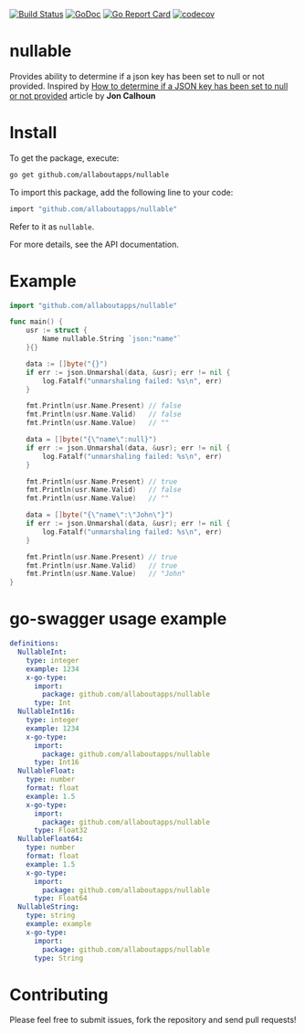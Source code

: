 [![Build Status](https://travis-ci.com/kernle32dll/nullable.svg?branch=master)](https://travis-ci.com/kernle32dll/nullable)
[![GoDoc](https://godoc.org/github.com/allaboutapps/nullable?status.svg)](http://godoc.org/github.com/allaboutapps/nullable)
[![Go Report Card](https://goreportcard.com/badge/github.com/allaboutapps/nullable)](https://goreportcard.com/report/github.com/allaboutapps/nullable)
[![codecov](https://codecov.io/gh/kernle32dll/nullable/branch/master/graph/badge.svg)](https://codecov.io/gh/kernle32dll/nullable)

# nullable

Provides ability to determine if a json key has been set to null or not provided.
Inspired by [How to determine if a JSON key has been set to null or not provided](https://www.calhoun.io/how-to-determine-if-a-json-key-has-been-set-to-null-or-not-provided/) article by **Jon Calhoun**

# Install

To get the package, execute:

```bash
go get github.com/allaboutapps/nullable
```

To import this package, add the following line to your code:

```bash
import "github.com/allaboutapps/nullable"
```

Refer to it as `nullable`.

For more details, see the API documentation.

# Example

```go
import "github.com/allaboutapps/nullable"

func main() {
	usr := struct {
		Name nullable.String `json:"name"`
	}{}

	data := []byte("{}")
	if err := json.Unmarshal(data, &usr); err != nil {
		log.Fatalf("unmarshaling failed: %s\n", err)
	}

	fmt.Println(usr.Name.Present) // false
	fmt.Println(usr.Name.Valid)   // false
	fmt.Println(usr.Name.Value)   // ""

	data = []byte("{\"name\":null}")
	if err := json.Unmarshal(data, &usr); err != nil {
		log.Fatalf("unmarshaling failed: %s\n", err)
	}

	fmt.Println(usr.Name.Present) // true
	fmt.Println(usr.Name.Valid)   // false
	fmt.Println(usr.Name.Value)   // ""

	data = []byte("{\"name\":\"John\"}")
	if err := json.Unmarshal(data, &usr); err != nil {
		log.Fatalf("unmarshaling failed: %s\n", err)
	}

	fmt.Println(usr.Name.Present) // true
	fmt.Println(usr.Name.Valid)   // true
	fmt.Println(usr.Name.Value)   // "John"
}
```

# go-swagger usage example

```yaml
definitions:
  NullableInt:
    type: integer
    example: 1234
    x-go-type:
      import:
        package: github.com/allaboutapps/nullable
      type: Int
  NullableInt16:
    type: integer
    example: 1234
    x-go-type:
      import:
        package: github.com/allaboutapps/nullable
      type: Int16
  NullableFloat:
    type: number
    format: float
    example: 1.5
    x-go-type:
      import:
        package: github.com/allaboutapps/nullable
      type: Float32
  NullableFloat64:
    type: number
    format: float
    example: 1.5
    x-go-type:
      import:
        package: github.com/allaboutapps/nullable
      type: Float64
  NullableString:
    type: string
    example: example
    x-go-type:
      import:
        package: github.com/allaboutapps/nullable
      type: String
```

# Contributing

Please feel free to submit issues, fork the repository and send pull requests!
